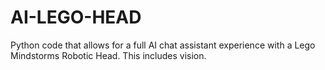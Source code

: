 # AI-LEGO-HEAD
Python code that allows for a full AI chat assistant experience with a Lego Mindstorms Robotic Head. This includes vision.
